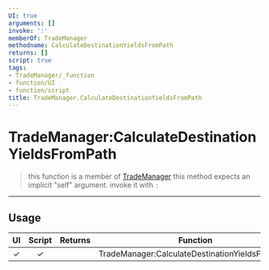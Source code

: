 ```yaml
---
UI: true
arguments: []
invoke: ':'
memberOf: TradeManager
methodname: CalculateDestinationYieldsFromPath
returns: []
script: true
tags:
- TradeManager/_function
- function/UI
- function/script
title: TradeManager.CalculateDestinationYieldsFromPath
---
```

# TradeManager:CalculateDestinationYieldsFromPath
> this function is a member of [TradeManager](civ-6/lua/TradeManager.md)
> this method expects an implicit "self" argument. invoke it with `:`
-----
## Usage
|  UI | Script | Returns | Function | Arguments |
|:---:|:------:|-------:|:--------:|:---------|
|✓|✓||TradeManager:CalculateDestinationYieldsFromPath||
